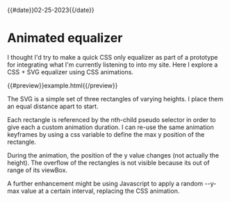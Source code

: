 {{#date}}02-25-2023{{/date}}
# Animated equalizer

I thought I'd try to make a quick CSS only equalizer as part of a prototype for integrating what I'm currently listening to into my site. Here I explore a CSS + SVG equalizer using CSS animations.

{{#preview}}example.html{{/preview}}

The SVG is a simple set of three rectangles of varying heights. I place them an equal distance apart to start.

Each rectangle is referenced by the nth-child pseudo selector in order to give each a custom animation duration. I can re-use the same animation keyframes by using a css variable to define the max y position of the rectangle.

During the animation, the position of the y value changes (not actually the height). The overflow of the rectangles is not visible because its out of range of its viewBox.

A further enhancement might be using Javascript to apply a random --y-max value at a certain interval, replacing the CSS animation.
